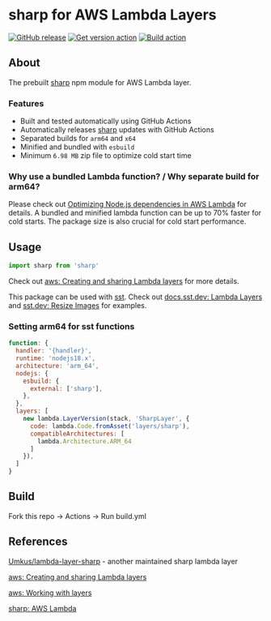 # sharp for AWS Lambda Layers

[![GitHub release](https://img.shields.io/github/tag/pH200/sharp-layer.svg)](https://github.com/pH200/sharp-layer/tags)
[![Get version action](https://github.com/pH200/sharp-layer/actions/workflows/version.yml/badge.svg)](https://github.com/pH200/sharp-layer/actions/workflows/version.yml)
[![Build action](https://github.com/pH200/sharp-layer/actions/workflows/build.yml/badge.svg)](https://github.com/pH200/sharp-layer/actions/workflows/build.yml)

## About

The prebuilt [sharp](https://www.npmjs.com/package/sharp) npm module for AWS Lambda layer.

### Features

- Built and tested automatically using GitHub Actions
- Automatically releases [sharp](https://www.npmjs.com/package/sharp) updates with GitHub Actions
- Separated builds for `arm64` and `x64`
- Minified and bundled with `esbuild`
- Minimum `6.98 MB` zip file to optimize cold start time

### Why use a bundled Lambda function? / Why separate build for arm64?

Please check out [Optimizing Node.js dependencies in AWS Lambda](https://aws.amazon.com/blogs/compute/optimizing-node-js-dependencies-in-aws-lambda/) for details. A bundled and minified lambda function can be up to 70% faster for cold starts. The package size is also crucial for cold start performance.

## Usage

```js
import sharp from 'sharp'
```

Check out [aws: Creating and sharing Lambda layers](https://docs.aws.amazon.com/lambda/latest/dg/configuration-layers.html) for more details.

This package can be used with [sst](https://sst.dev). Check out [docs.sst.dev: Lambda Layers](https://docs.sst.dev/advanced/lambda-layers) and [sst.dev: Resize Images](https://sst.dev/examples/how-to-automatically-resize-images-with-serverless.html) for examples.

### Setting arm64 for sst functions

```js
function: {
  handler: '{handler}',
  runtime: 'nodejs18.x',
  architecture: 'arm_64',
  nodejs: {
    esbuild: {
      external: ['sharp'],
    },
  },
  layers: [
    new lambda.LayerVersion(stack, 'SharpLayer', {
      code: lambda.Code.fromAsset('layers/sharp'),
      compatibleArchitectures: [
        lambda.Architecture.ARM_64
      ]
    }),
  ]
}
```

## Build

Fork this repo -> Actions -> Run build.yml

## References

[Umkus/lambda-layer-sharp](https://github.com/Umkus/lambda-layer-sharp) - another maintained sharp lambda layer

[aws: Creating and sharing Lambda layers](https://docs.aws.amazon.com/lambda/latest/dg/configuration-layers.html)

[aws: Working with layers](https://docs.aws.amazon.com/serverless-application-model/latest/developerguide/serverless-sam-cli-layers.html)

[sharp: AWS Lambda](https://sharp.pixelplumbing.com/install#aws-lambda)
